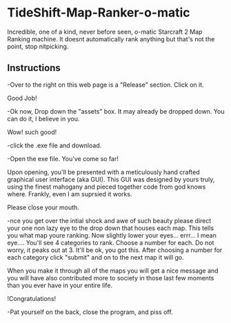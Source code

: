 # __TideShift-Map-Ranker-o-matic__
Incredible, one of a kind, never before seen, o-matic Starcraft 2 Map Ranking machine. It doesnt automatically rank anything but that's not the point, stop nitpicking.

## Instructions
-Over to the right on this web page is a "Release" section. Click on it.

Good Job!

-Ok now, Drop down the "assets" box. It may already be dropped down. You can do it, I believe in you.

Wow! such good!

-click the .exe file and download.

-Open the exe file.
You've come so far!

Upon opening, you'll be presented with a meticulously hand crafted graphical user interface (aka GUI). This GUI was designed by yours truly, using the finest mahogany and pieced together code from god knows where. Frankly, even I am suprsied it works.

Please close your mouth.

-nce you get over the intial shock and awe of such beauty please direct your one non lazy eye to the drop down that houses each map. This tells you what map youre ranking. Now slightly lower your eyes... errr... I mean eye.... You'll see 4 categories to rank. Choose a number for each. Do not worry, it peaks out at 3. It'll be ok, you got this. 
After choosing a number for each category click "submit" and on to the next map it will go.

When you make it through all of the maps you will get a nice message and you will have also contributed more to society in those last few moments than you ever have in your entire life.

!Congratulations! 

-Pat yourself on the back, close the program, and piss off.
